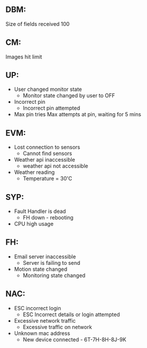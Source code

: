 ## DBM:
Size of fields received 100

## CM:
Images hit limit

## UP:
* User changed monitor state
  * Monitor state changed by user to OFF
* Incorrect pin
  * Incorrect pin attempted
* Max pin tries
  Max attempts at pin, waiting for 5 mins
  
## EVM:
* Lost connection to sensors 
  * Cannot find sensors
* Weather api inaccessible
  * weather api not accessible
* Weather reading
  * Temperature = 30'C
## SYP:
* Fault Handler is dead
  * FH down - rebooting
* CPU high usage

## FH:
* Email server inaccessible
  * Server is failing to send
* Motion state changed
  * Monitoring state changed
  
## NAC:
* ESC incorrect login
  * ESC Incorrect details or login attempted
* Excessive network traffic
  * Excessive traffic on network
* Unknown mac address
  * New device connected - 6T-7H-8H-8J-9K
